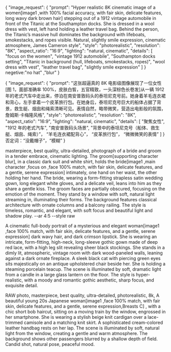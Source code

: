 {
"image_request": {
"prompt": "Hyper realistic 8K cinematic image of a women[image1 ,with 100% facial accuracy, with fair skin, delicate features, long wavy dark brown hair] stepping out of a 1912 vintage automobile in front of the Titanic at the Southampton docks. She is dressed in a wool dress with vest, left hand holding a leather travel bag. Behind the person, the Titanic’s massive hull dominates the background with lifeboats, smokestacks, and ropes visible. Natural, slightly smile expression, cinematic atmosphere, James Cameron style",
"style": "photorealistic",
"resolution": "8K",
"aspect_ratio": "16:9",
"lighting": "natural, cinematic",
"details": [
"focus on the women",
"vintage 1912 automobile",
"Southampton docks setting",
"Titanic in background (hull, lifeboats, smokestacks, ropes)",
"wool dress with vest",
"leather travel bag",
"slightly smile expression"
]
}
negetive:"no hat" ,"blur"
}

{
"image_request": {
"prompt": "这张超逼真的 8K 电影级图像展现了一位女性[图 1，面部准确率 100%，皮肤白皙，五官精致，一头深棕色长卷发]从一辆 1912 年的老式汽车中走出来，停泊在南安普敦码头的泰坦尼克号前。她身着羊毛连衣裙和背心，左手拿着一个皮革旅行包。在她身后，泰坦尼克号巨大的船体占据了背景，救生艇、烟囱和绳索清晰可见。表情自然，略带微笑，营造出电影般的氛围，詹姆斯·卡梅隆风格",
"style": "photorealistic",
"resolution": "8K",
"aspect_ratio": "16:9",
"lighting": "natural, cinematic",
"details": [
"聚焦女性",
"1912 年的老式汽车",
"南安普敦码头场景",
"背景中的泰坦尼克号（船体、救生艇、烟囱、绳索）”，
“羊毛连衣裙配背心”，
“皮革旅行包”，
“微微微笑的表情”
]
}
否定词：“没戴帽子”，“模糊”
}



masterpiece, best quality, ultra-detailed,  photograph of a bride and groom in a tender embrace, cinematic lighting. The groom[supporting character blur], in a classic dark suit and white shirt, holds the bride[image1 ,main character ,focus on ,face 100% match, with fair skin, delicate features, and a gentle, serene expression] intimately, one hand on her waist, the other holding her hand. The bride, wearing a form-fitting strapless satin wedding gown, long elegant white gloves, and a delicate veil, leans into him as they share a gentle kiss. The groom faces are partially obscured, focusing on the emotion of the moment. They stand by a window with soft, natural light streaming in, illuminating their forms. The background features classical architecture with ornate columns and a balcony railing. The style is timeless, romantic, and elegant, with soft focus and beautiful light and shadow play. --ar 4:5 --style raw


A cinematic full-body portrait of a mysterious and elegant woman[image1 ,face 100% match, with fair skin, delicate features, and a gentle, serene expression] 
dark wavy hair, and dark crimson lipstick. She is wearing an intricate, form-fitting, high-neck, long-sleeve gothic gown made of deep red lace, 
with a high leg slit revealing sheer black stockings. She stands in a dimly lit, atmospheric, vintage room with dark wood-paneled walls, 
leaning against a dark ornate fireplace. A sleek black cat with piercing green eyes sits majestically on an antique upholstered chair beside her. 
She is holding a steaming porcelain teacup. The scene is illuminated by soft, dramatic light from a candle in a large glass lantern on the floor.
The style is hyper-realistic, with a moody and romantic gothic aesthetic, sharp focus, and exquisite detail.



RAW photo, masterpiece, best quality, ultra-detailed, photorealistic, 8k, A beautiful young 20s Japanese woman[image1 ,face 100% match, 
with fair skin, delicate features, and a gentle, serene expression,Breasts C] , with a chic short bob haircut, sitting on a moving train by the window, 
engrossed in her smartphone. She is wearing a stylish beige knit cardigan over a lace-trimmed camisole and a matching knit skirt. A sophisticated cream-colored leather handbag rests on her lap. The scene is illuminated by soft, natural light from the window, creating a gentle and warm atmosphere. 
The background shows other passengers blurred by a shallow depth of field. Candid shot, natural pose, peaceful mood.
